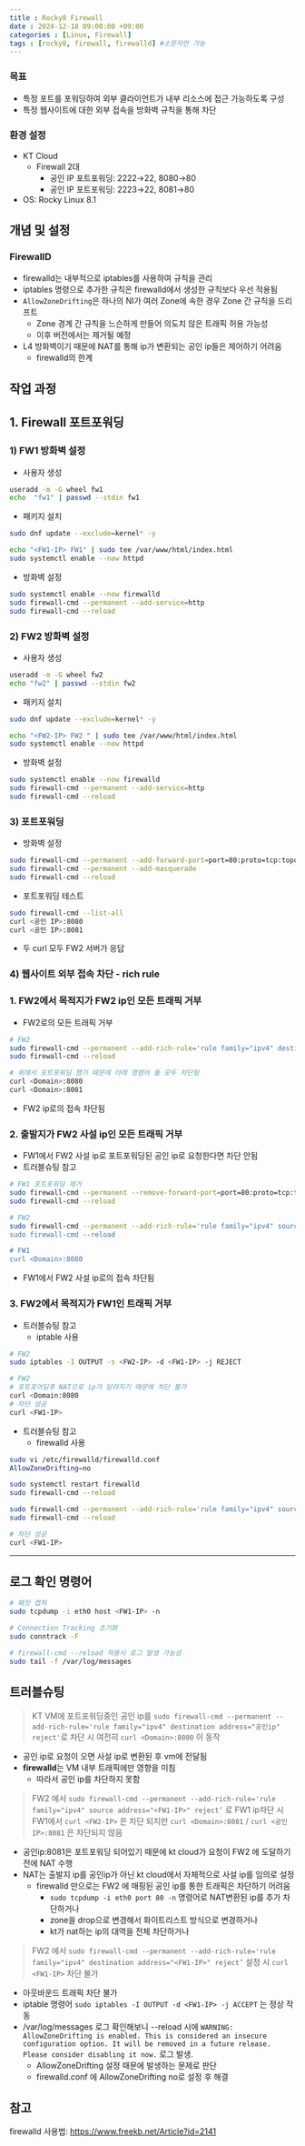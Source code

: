 ```yaml
---
title : Rocky8 Firewall
date : 2024-12-18 09:00:00 +09:00
categories : [Linux, Firewall]
tags : [rocky8, firewall, firewalld] #소문자만 가능
---
```


### 목표

- 특정 포트를 포워딩하여 외부 클라이언트가 내부 리소스에 접근 가능하도록 구성
- 특정 웹사이트에 대한 외부 접속을 방화벽 규칙을 통해 차단

### 환경 설정

- KT Cloud
    - Firewall 2대
        - 공인 IP 포트포워딩: 2222→22, 8080→80
        - 공인 IP 포트포워딩: 2223→22, 8081→80
- OS: Rocky Linux 8.1

## 개념 및 설정

### FirewallD

- firewalld는 내부적으로 iptables를 사용하여 규칙을 관리
- iptables 명령으로 추가한 규칙은 firewalld에서 생성한 규칙보다 우선 적용됨
- `AllowZoneDrifting`은 하나의 NI가 여러 Zone에 속한 경우 Zone 간 규칙을 드리프트
    - Zone 경계 간 규칙을 느슨하게 만들어 의도치 않은 트래픽 허용 가능성
    - 이후 버전에서는 제거될 예정
- L4 방화벽이기 때문에 NAT를 통해 ip가 변환되는 공인 ip들은 제어하기 어려움
    - firewalld의 한계

## 작업 과정

## 1. Firewall 포트포워딩

### 1) FW1 방화벽 설정

- 사용자 생성

```bash
useradd -m -G wheel fw1
echo  "fw1" | passwd --stdin fw1
```

- 패키지 설치

```bash
sudo dnf update --exclude=kernel* -y

echo "<FW1-IP> FW1" | sudo tee /var/www/html/index.html
sudo systemctl enable --now httpd
```

- 방화벽 설정

```bash
sudo systemctl enable --now firewalld
sudo firewall-cmd --permanent --add-service=http
sudo firewall-cmd --reload
```

### 2) FW2 방화벽 설정

- 사용자 생성

```bash
useradd -m -G wheel fw2
echo "fw2" | passwd --stdin fw2
```

- 패키지 설치

```bash
sudo dnf update --exclude=kernel* -y

echo "<FW2-IP> FW2 " | sudo tee /var/www/html/index.html
sudo systemctl enable --now httpd
```

- 방화벽 설정

```bash
sudo systemctl enable --now firewalld
sudo firewall-cmd --permanent --add-service=http
sudo firewall-cmd --reload
```

### 3) 포트포워딩

- 방화벽 설정

```bash
sudo firewall-cmd --permanent --add-forward-port=port=80:proto=tcp:toport=80:toaddr=<FW2-IP>
sudo firewall-cmd --permanent --add-masquerade
sudo firewall-cmd --reload
```

- 포트포워딩 테스트

```bash
sudo firewall-cmd --list-all
curl <공인 IP>:8080
curl <공인 IP>:8081
```

- 두 curl 모두 FW2 서버가 응답

### 4) 웹사이트 외부 접속 차단 - rich rule

### 1. FW2에서 목적지가 FW2 ip인 모든 트래픽 거부

- FW2로의 모든 트래픽 거부

```bash
# FW2 
sudo firewall-cmd --permanent --add-rich-rule='rule family="ipv4" destination address="<FW2-IP>" reject'
sudo firewall-cmd --reload

# 위에서 포트포워딩 했기 때문에 아래 명령어 둘 모두 차단됨
curl <Domain>:8080
curl <Domain>:8081
```

- FW2 ip로의 접속 차단됨

### 2. 출발지가 FW2 사설 ip인 모든 트래픽 거부

- FW1에서 FW2 사설 ip로 포트포워딩된 공인 ip로 요청한다면 차단 안됨
- 트러블슈팅 참고

```bash
# FW1 포트포워딩 제거
sudo firewall-cmd --permanent --remove-forward-port=port=80:proto=tcp:toport=80:toaddr=<FW2-IP>
sudo firewall-cmd --reload

# FW2 
sudo firewall-cmd --permanent --add-rich-rule='rule family="ipv4" source address="<FW1-IP>" reject’
sudo firewall-cmd --reload

# FW1
curl <Domain>:8080
```

- FW1에서 FW2 사설 ip로의 접속 차단됨

### 3. FW2에서 목적지가 FW1인 트래픽 거부

- 트러블슈팅 참고
    - iptable 사용

```bash
# FW2 
sudo iptables -I OUTPUT -s <FW2-IP> -d <FW1-IP> -j REJECT

# FW2
# 포트포어딩후 NAT으로 ip가 달라지기 때문에 차단 불가
curl <Domain:8080
# 차단 성공
curl <FW1-IP>
```

- 트러블슈팅 참고
    - firewalld 사용

```bash
sudo vi /etc/firewalld/firewalld.conf
AllowZoneDrifting=no

sudo systemctl restart firewalld
sudo firewall-cmd --reload

sudo firewall-cmd --permanent --add-rich-rule='rule family="ipv4" source address="<FW2-IP>" destination address="<FW1-IP>" reject'
sudo firewall-cmd --reload

# 차단 성공
curl <FW1-IP>
```

---

## 로그 확인 명령어

```bash
# 패킷 캡쳐
sudo tcpdump -i eth0 host <FW1-IP> -n

# Connection Tracking 초기화
sudo conntrack -F

# firewall-cmd --reload 적용시 로그 발생 가능성
sudo tail -f /var/log/messages
```

## 트러블슈팅

> KT VM에 포트포워딩중인 공인 ip를 `sudo firewall-cmd --permanent --add-rich-rule='rule family="ipv4" destination address="공인ip" reject'`로 차단 시 여전히 `curl <Domain>:8080` 이 동작
> 
- 공인 ip로 요청이 오면 사설 ip로 변환된 후 vm에 전달됨
- **firewalld**는 VM 내부 트래픽에만 영향을 미침
    - 따라서 공인 ip를 차단하지 못함

> FW2 에서 `sudo firewall-cmd --permanent --add-rich-rule='rule family="ipv4" source address="<FW1-IP>" reject’` 로 FW1 ip차단 시 FW1에서 `curl <FW2-IP>` 은 차단 되지만 `curl <Domain>:8081` / `curl <공인 IP>:8081` 은 차단되지 않음
> 
- 공인ip:8081은 포트포워딩 되어있기 때문에 kt cloud가 요청이 FW2 에 도달하기 전에 NAT 수행
- NAT는 출발지 ip를 공인ip가 아닌 kt cloud에서 자체적으로 사설 ip를 임의로 설정
    - firewalld 만으로는 FW2 에 매핑된 공인 ip를 통한 트래픽은 차단하기 어려움
        - `sudo tcpdump -i eth0 port 80 -n` 명령어로 NAT변환된 ip를 추가 차단하거나
        - zone을 drop으로 변경해서 화이트리스트 방식으로 변경하거나
        - kt가 nat하는 ip의 대역을 전체 차단하거나

> FW2 에서 `sudo firewall-cmd --permanent --add-rich-rule='rule family="ipv4" destination address="<FW1-IP>" reject’` 설정 시 `curl <FW1-IP>` 차단 불가
> 
- 아웃바운드 트래픽 차단 불가
- iptable 명령어 `sudo iptables -I OUTPUT -d <FW1-IP> -j ACCEPT` 는 정상 작동
- /var/log/messages 로그 확인해보니 --reload 시에 `WARNING: AllowZoneDrifting is enabled. This is considered an insecure configuration option. It will be removed in a future release. Please consider disabling it now.` 로그 발생.
    - AllowZoneDrifting 설정 때문에 발생하는 문제로 판단
    - firewalld.conf 에 AllowZoneDrifting no로 설정 후 해결

## 참고

firewalld 사용법: 
https://www.freekb.net/Article?id=2141